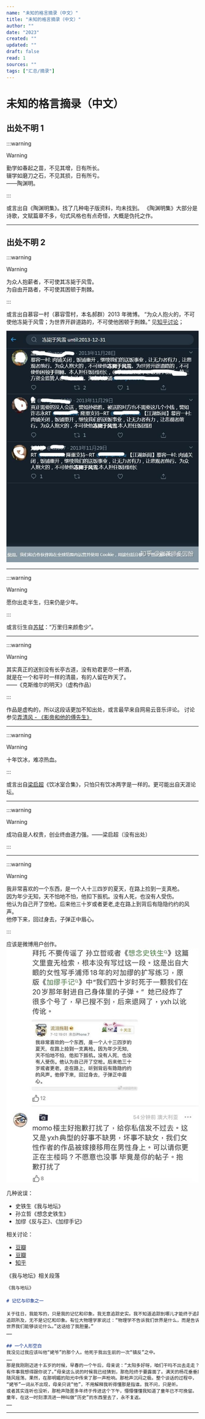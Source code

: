 ```yaml
---
name: "未知的格言摘录（中文）"
title: "未知的格言摘录（中文）"
author: ""
date: "2023"
created: ""
updated: ""
draft: false
read: 1
sources: ""
tags: ["汇总/摘录"]
---
```


# 未知的格言摘录（中文）

## 出处不明 1

:::warning

> [!warning]
>
> 勤学如春起之苗，不见其增，日有所长。  
> 辍学如磨刀之石，不见其损，日有所亏。  
> ——陶渊明。

:::

或言出自《陶渊明集》。找了几种电子版资料，均未找到。
《陶渊明集》大部分是诗歌，文赋篇章不多，句式风格也有点奇怪，大概是伪托之作。

---

## 出处不明 2

:::warning

> [!warning]
>
> 为众人抱薪者，不可使其冻毙于风雪。  
> 为自由开路者，不可使其困顿于荆棘。

:::

或言出自慕容一村（慕容雪村，本名郝群）2013 年微博。
“为众人抱火的，不可使他冻毙于风雪；为世界开辟道路的，不可使他困顿于荆棘。”
见[知乎讨论](https://www.zhihu.com/question/295275656)；

![](../assets/image/zhihu_murongxuecun.jpg)

---

:::warning

> [!warning]
>
> 愿你出走半生，归来仍是少年。

:::

或言衍生自[苏轼](../wiki/苏轼.md)：“万里归来颜愈少”。

---

:::warning

> [!warning]
>
> 其实真正的送别没有长亭古道，没有劝君更尽一杯酒，  
> 就是在一个和平时一样的清晨，有的人留在昨天了。  
> ——《克斯维尔的明天》（虚构作品）

:::

作品是虚构的，所以这段话更加不知出处，或言最早来自网易云音乐评论。
讨论参见[弄清风 - 《影帝和他的傅先生》](../wiki/弄清风.md)

---

:::warning

> [!warning]
>
> 十年饮冰，难凉热血。

:::

或言出自[梁启超](../wiki/梁启超.md)《饮冰室合集》，只怕只有饮冰两字是一样的。更可能出自天涯论坛。

---

:::warning

> [!warning]
>
> 成功自是人权贵，创业终由道力强。——梁启超（没有出处）

:::

---

:::warning

> [!warning]
>
> 我非常喜欢的一个东西，是一个人十三四岁的夏天，在路上捡到一支真枪。  
> 因为年少无知，天不怕地不怕，他扣下扳机。没有人死，也没有人受伤。  
> 他认为自己开了空枪。后来他三十岁或者更老,走在路上到背后有隐隐约约的风声。  
> 他停下来，回过身去，子弹正中眉心。

:::

应该是微博用户创作。
![weibo](../assets/image/weibo-zidan.jpg)

几种讹误：
- 史铁生《我与地坛》
- 孙立哲《想念史铁生》
- 加缪《反与正》、《加缪手记》

相关讨论：
- [豆瓣](https://www.douban.com/group/topic/283299447/)
- [豆瓣](https://www.douban.com/group/topic/290487022/)
- [知乎](https://www.zhihu.com/question/594563507/answer/2976356966)

《我与地坛》相关段落
```markdown
《我与地坛》

# 记忆与印象之一

关于往日，我能写的，只是我的记忆和印象。我无意追踪史实。我不知道追踪到哪儿才能终于追踪到史实；
追踪所及，无不是记忆和印象。有位大物理学家说过：“物理学不告诉我们世界是什么，而是告诉我们关于
世界我们能够谈论什么。”这话给了我胆量。”
……

## 一个人形空白
我没见过我应该叫他“姥爷”的那个人。他死于我出生前的一次“镇反”之中。
……
那是我刚刚迈进十五岁的时候，早春的一个午后，母亲说：“太阳多好呀，咱们干吗不出去走走？
有件事我想得跟你说了。”母亲这么说的时候我已经猜到，那危险终于要露面了。满天的杨花垂垂挂挂，
随风摇荡，果然，在那明媚的阳光中传来了那一声枪响。那枪声沉闷之极。整个谈话的过程中，
“姥爷”一词从不出现，母亲只说“他”，不用解释我听得懂那是指谁。我不问，只是听。
或者其实连听也没听，那枪声隐匿多年终于传进这个下午，懵懵懂懂我知道了童年已不可挽留。
童年，在这一时刻漂流进一种叫做“历史”的东西里去了，永不复返。
……
```

---
